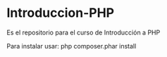 # Introduccion-PHP
Es el  repositorio para  el curso de Introducción a PHP

Para instalar usar: php composer.phar install
